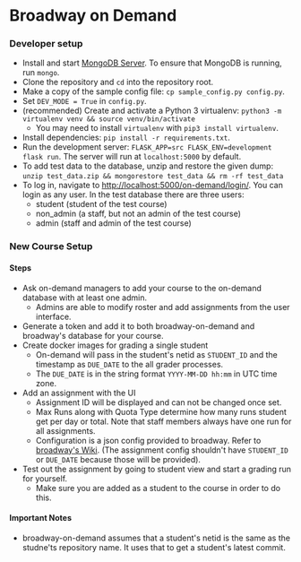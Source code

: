 # Broadway on Demand

### Developer setup

- Install and start [MongoDB Server](https://www.mongodb.com/download-center/community). To ensure that MongoDB is running, run `mongo`.
- Clone the repository and `cd` into the repository root.
- Make a copy of the sample config file: `cp sample_config.py config.py`.
- Set `DEV_MODE = True` in `config.py`.
- (recommended) Create and activate a Python 3 virtualenv: `python3 -m virtualenv venv && source venv/bin/activate`
  - You may need to install `virtualenv` with `pip3 install virtualenv`.
- Install dependencies: `pip install -r requirements.txt`.
- Run the development server: `FLASK_APP=src FLASK_ENV=development flask run`. The server will run at `localhost:5000` by default.
- To add test data to the database, unzip and restore the given dump: `unzip test_data.zip && mongorestore test_data && rm -rf test_data`
- To log in, navigate to <http://localhost:5000/on-demand/login/>. You can login as any user. In the test database there are three users:
    - student (student of the test course)
    - non_admin (a staff, but not an admin of the test course)
    - admin (staff and admin of the test course)

### New Course Setup

#### Steps
- Ask on-demand managers to add your course to the on-demand database with at least one admin.
  - Admins are able to modify roster and add assignments from the user interface.
- Generate a token and add it to both broadway-on-demand and broadway's database for your course.
- Create docker images for grading a single student
  - On-demand will pass in the student's netid as `STUDENT_ID` and the timestamp as `DUE_DATE` to the all grader processes.
  - The `DUE_DATE` is in the string format `YYYY-MM-DD hh:mm` in UTC time zone.
- Add an assignment with the UI
  - Assignment ID will be displayed and can not be changed once set.
  - Max Runs along with Quota Type determine how many runs student get per day or total. Note that staff members always have one run for all assignments.
  - Configuration is a json config provided to broadway. Refer to [broadway's Wiki](https://github.com/illinois-cs241/broadway/wiki/Configs). (The assignment config shouldn't have `STUDENT_ID` or `DUE_DATE` because those will be provided).
- Test out the assignment by going to student view and start a grading run for yourself.
  - Make sure you are added as a student to the course in order to do this.

#### Important Notes
- broadway-on-demand assumes that a student's netid is the same as the studne'ts repository name. It uses that to get a student's latest commit.

